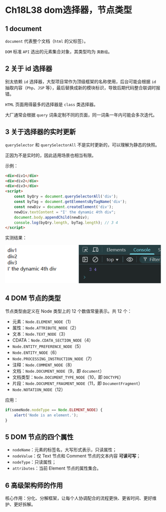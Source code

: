 # Ch18L38 dom选择器，节点类型



## 1 document

`document` 代表整个文档（`html` 的父标签）。

`DOM` 标准 `API` 选出的元素集合对象，其类型均为 `类数组`。



## 2 关于 id 选择器

别太依赖 `id` 选择器，大型项目常作为顶级框架的名称使用，后台可能会根据 `id` 抽取内容（`Php`、`JSP` 等），最后替换成新的模块标识，导致后期代码整合联调时报错。

`HTML` 页面用得最多的选择器是 `class` 类选择器。

大厂通常会根据 `query` 词条定制不同的页面，同一词条一年内可能会多次迭代。



## 3 关于选择器的实时更新

`querySelector` 和 `querySelectorAll` 不是实时更新的，可以理解为静态的快照。

正因为不是实时的，因此适用场景也相当有限。

示例：

```html
<div>div1</div>
<div>div2</div>
<div>div3</div>
<script>
    const byQry = document.querySelectorAll('div');
    const byTag = document.getElementsByTagName('div');
    const newDiv = document.createElement('div');
    newDiv.textContent = "I' the dynamic 4th div";
    document.body.appendChild(newDiv);
    console.log(byQry.length, byTag.length); // 3 4
</script>
```

实测结果：

![](../assets/18.1.png)



## 4 DOM 节点的类型

节点类型由定义在 Node 类型上的 12 个数值常量表示。共 12 个：

- 元素：`Node.ELEMENT_NODE`（1）
- 属性：`Node.ATTRIBUTE_NODE`（2）
- 文本：`Node.TEXT_NODE`（3）
- CDATA：`Node.CDATA_SECTION_NODE`（4）
- `Node.ENTITY_PREFERENCE_NODE`（5）
- `Node.ENTITY_NODE`（6）
- `Node.PROCESSING_INSTRUCTION_NODE`（7）
- 注释：`Node.COMMENT_NODE`（8）
- 文档：`Node.DOCUMENT_NODE`（9，即 `document`）
- 文档类型：`Node.DOCUMENT_TYPE_NODE`（10，即 `DOCTYPE`）
- 片段：`Node.DOCUMENT_FRAGMENT_NODE`（11，即 `DocumentFragment`）
- `Node.NOTATION_NODE`（12）

应用：

```js
if(someNode.nodeType == Node.ELEMENT_NODE) {
    alert('Node is an element.');
}
```





## 5 DOM 节点的四个属性

- `nodeName`：元素的标签名，大写形式表示，只读属性；
- `nodeValue`：仅 Text 节点和 Comment 节点的文本内容 **可读可写**；
- `nodeType`：只读属性；
- `attributes`：当前 Element 节点的属性集合。



## 6 高级架构师的作用

核心作用：分化、分解框架，让每个人协调配合的流程更快、更省时间、更好维护、更好拆解。

